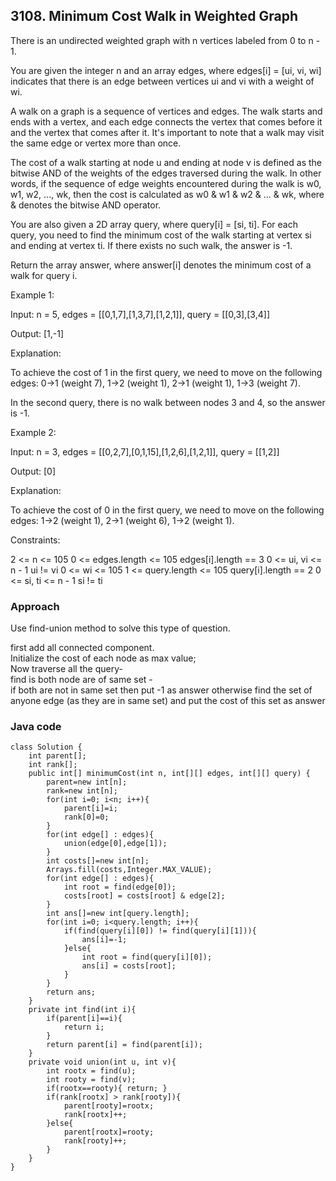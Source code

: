 ## 3108. Minimum Cost Walk in Weighted Graph

There is an undirected weighted graph with n vertices labeled from 0 to n - 1.

You are given the integer n and an array edges, where edges[i] = [ui, vi, wi] indicates that there is an edge between vertices ui and vi with a weight of wi.

A walk on a graph is a sequence of vertices and edges. The walk starts and ends with a vertex, and each edge connects the vertex that comes before it and the vertex that comes after it. It's important to note that a walk may visit the same edge or vertex more than once.

The cost of a walk starting at node u and ending at node v is defined as the bitwise AND of the weights of the edges traversed during the walk. In other words, if the sequence of edge weights encountered during the walk is w0, w1, w2, ..., wk, then the cost is calculated as w0 & w1 & w2 & ... & wk, where & denotes the bitwise AND operator.

You are also given a 2D array query, where query[i] = [si, ti]. For each query, you need to find the minimum cost of the walk starting at vertex si and ending at vertex ti. If there exists no such walk, the answer is -1.

Return the array answer, where answer[i] denotes the minimum cost of a walk for query i.

 

Example 1:

Input: n = 5, edges = [[0,1,7],[1,3,7],[1,2,1]], query = [[0,3],[3,4]]

Output: [1,-1]

Explanation:


To achieve the cost of 1 in the first query, we need to move on the following edges: 0->1 (weight 7), 1->2 (weight 1), 2->1 (weight 1), 1->3 (weight 7).

In the second query, there is no walk between nodes 3 and 4, so the answer is -1.

Example 2:

Input: n = 3, edges = [[0,2,7],[0,1,15],[1,2,6],[1,2,1]], query = [[1,2]]

Output: [0]

Explanation:


To achieve the cost of 0 in the first query, we need to move on the following edges: 1->2 (weight 1), 2->1 (weight 6), 1->2 (weight 1).

 

Constraints:

2 <= n <= 105
0 <= edges.length <= 105
edges[i].length == 3
0 <= ui, vi <= n - 1
ui != vi
0 <= wi <= 105
1 <= query.length <= 105
query[i].length == 2
0 <= si, ti <= n - 1
si != ti

### Approach 

Use find-union method to solve this type of question.

first add all connected component.  
Initialize the cost of each node as max value;  
Now traverse all the query-  
find is both node are of same set -  
if both are not in same set then put -1 as answer otherwise find the set of anyone edge (as they are in same set) and put the cost of this set as answer

### Java code

```
class Solution {
    int parent[];
    int rank[];
    public int[] minimumCost(int n, int[][] edges, int[][] query) {
        parent=new int[n];
        rank=new int[n];
        for(int i=0; i<n; i++){
            parent[i]=i;
            rank[0]=0;
        }
        for(int edge[] : edges){
            union(edge[0],edge[1]);
        }
        int costs[]=new int[n];
        Arrays.fill(costs,Integer.MAX_VALUE);
        for(int edge[] : edges){
            int root = find(edge[0]);
            costs[root] = costs[root] & edge[2];
        }
        int ans[]=new int[query.length];
        for(int i=0; i<query.length; i++){
            if(find(query[i][0]) != find(query[i][1])){
                ans[i]=-1;
            }else{
                int root = find(query[i][0]);
                ans[i] = costs[root];
            }
        }
        return ans;
    }
    private int find(int i){
        if(parent[i]==i){
            return i;
        }
        return parent[i] = find(parent[i]);
    }
    private void union(int u, int v){
        int rootx = find(u);
        int rooty = find(v);
        if(rootx==rooty){ return; }
        if(rank[rootx] > rank[rooty]){
            parent[rooty]=rootx;
            rank[rootx]++;
        }else{
            parent[rootx]=rooty;
            rank[rooty]++;
        }
    }
}
